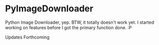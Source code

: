 PyImageDownloader
=================

Python Image Downloader, yep.
BTW, it totally doesn't work yet. I started working on features before I got the primary function done. :P

Updates Forthcoming
